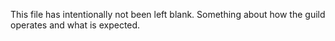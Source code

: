 This file has intentionally not been left blank. Something about how the guild operates and what is expected.
